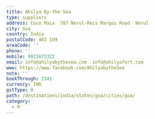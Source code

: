 ```yaml
---
title: Ahilya By-the-Sea
type: suppliers
address: Coco Maia  787 Nerul-Reis Margos Road  Nerul
city: Goa
country: India
postalCode: 403 109
areaCode: ''
phone: ''
mobile: 9821673322
email: info@ahilyabythesea.com  info@ahilyafort.com
www: https://www.facebook.com/AhilyabytheSea
note: ''
bookThrough: 2341
currency: INR
gstType: 0
path: /destinations/india/states/goa/cities/goa/
category:
  - H
---
```


